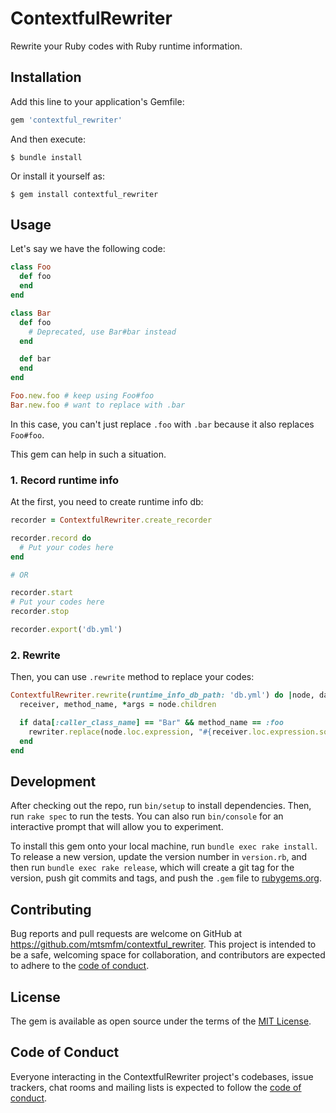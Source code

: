 # ContextfulRewriter

Rewrite your Ruby codes with Ruby runtime information.

## Installation

Add this line to your application's Gemfile:

```ruby
gem 'contextful_rewriter'
```

And then execute:

    $ bundle install

Or install it yourself as:

    $ gem install contextful_rewriter

## Usage

Let's say we have the following code:

```ruby
class Foo
  def foo
  end
end

class Bar
  def foo
    # Deprecated, use Bar#bar instead
  end

  def bar
  end
end

Foo.new.foo # keep using Foo#foo
Bar.new.foo # want to replace with .bar
```

In this case, you can't just replace `.foo` with `.bar`
because it also replaces `Foo#foo`.

This gem can help in such a situation.

### 1. Record runtime info

At the first, you need to create runtime info db:

```ruby
recorder = ContextfulRewriter.create_recorder

recorder.record do
  # Put your codes here
end

# OR

recorder.start
# Put your codes here
recorder.stop

recorder.export('db.yml')
```

### 2. Rewrite

Then, you can use `.rewrite` method to replace your codes:

```ruby
ContextfulRewriter.rewrite(runtime_info_db_path: 'db.yml') do |node, data, rewriter|
  receiver, method_name, *args = node.children

  if data[:caller_class_name] == "Bar" && method_name == :foo
    rewriter.replace(node.loc.expression, "#{receiver.loc.expression.source}.bar")
  end
end
```

## Development

After checking out the repo, run `bin/setup` to install dependencies. Then, run `rake spec` to run the tests. You can also run `bin/console` for an interactive prompt that will allow you to experiment.

To install this gem onto your local machine, run `bundle exec rake install`. To release a new version, update the version number in `version.rb`, and then run `bundle exec rake release`, which will create a git tag for the version, push git commits and tags, and push the `.gem` file to [rubygems.org](https://rubygems.org).

## Contributing

Bug reports and pull requests are welcome on GitHub at https://github.com/mtsmfm/contextful_rewriter. This project is intended to be a safe, welcoming space for collaboration, and contributors are expected to adhere to the [code of conduct](https://github.com/mtsmfm/contextful_rewriter/blob/master/CODE_OF_CONDUCT.md).


## License

The gem is available as open source under the terms of the [MIT License](https://opensource.org/licenses/MIT).

## Code of Conduct

Everyone interacting in the ContextfulRewriter project's codebases, issue trackers, chat rooms and mailing lists is expected to follow the [code of conduct](https://github.com/mtsmfm/contextful_rewriter/blob/master/CODE_OF_CONDUCT.md).
